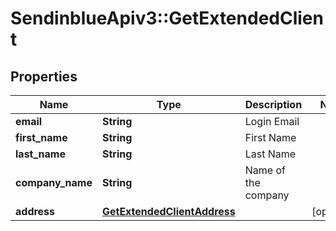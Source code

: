 # SendinblueApiv3::GetExtendedClient

## Properties
Name | Type | Description | Notes
------------ | ------------- | ------------- | -------------
**email** | **String** | Login Email | 
**first_name** | **String** | First Name | 
**last_name** | **String** | Last Name | 
**company_name** | **String** | Name of the company | 
**address** | [**GetExtendedClientAddress**](GetExtendedClientAddress.md) |  | [optional] 


